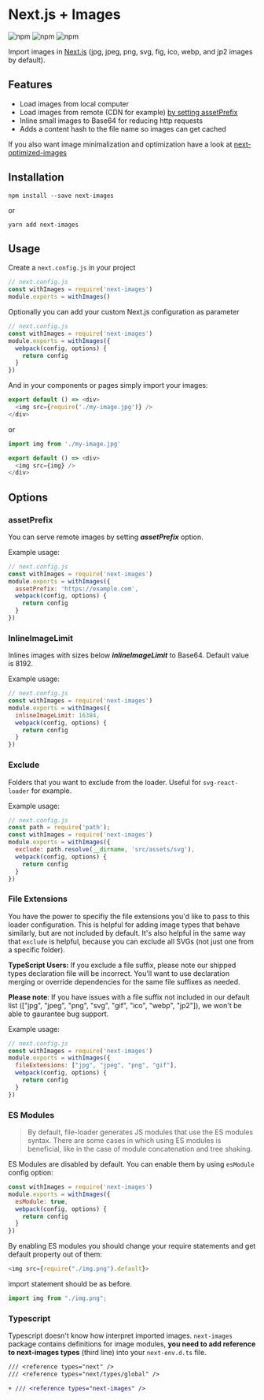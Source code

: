 # Next.js + Images
![npm](https://img.shields.io/npm/dm/next-images.svg?style=flat-square)
![npm](https://img.shields.io/npm/l/next-images.svg?style=flat-square)
![npm](https://img.shields.io/david/arefaslani/next-images.svg)

Import images in [Next.js](https://github.com/zeit/next.js)
(jpg, jpeg, png, svg, fig, ico, webp, and jp2 images by default).

## Features
* Load images from local computer
* Load images from remote (CDN for example) [by setting assetPrefix](https://github.com/zeit/next.js/#dynamic-assetprefix)
* Inline small images to Base64 for reducing http requests
* Adds a content hash to the file name so images can get cached

If you also want image minimalization and optimization have a look at [next-optimized-images](https://github.com/cyrilwanner/next-optimized-images)

## Installation

```
npm install --save next-images
```

or

```
yarn add next-images
```

## Usage

Create a `next.config.js` in your project

```js
// next.config.js
const withImages = require('next-images')
module.exports = withImages()
```

Optionally you can add your custom Next.js configuration as parameter

```js
// next.config.js
const withImages = require('next-images')
module.exports = withImages({
  webpack(config, options) {
    return config
  }
})
```

And in your components or pages simply import your images:

```js
export default () => <div>
  <img src={require('./my-image.jpg')} />
</div>
```
or
```js
import img from './my-image.jpg'

export default () => <div>
  <img src={img} />
</div>
```

## Options

### assetPrefix
You can serve remote images by setting ***assetPrefix*** option.

Example usage:
```js
// next.config.js
const withImages = require('next-images')
module.exports = withImages({
  assetPrefix: 'https://example.com',
  webpack(config, options) {
    return config
  }
})
```

### InlineImageLimit
Inlines images with sizes below ***inlineImageLimit*** to Base64. Default value is 8192.

Example usage:
```js
// next.config.js
const withImages = require('next-images')
module.exports = withImages({
  inlineImageLimit: 16384,
  webpack(config, options) {
    return config
  }
})
```

### Exclude
Folders that you want to exclude from the loader. Useful for `svg-react-loader` for example.

Example usage:
```js
// next.config.js
const path = require('path');
const withImages = require('next-images')
module.exports = withImages({
  exclude: path.resolve(__dirname, 'src/assets/svg'),
  webpack(config, options) {
    return config
  }
})
```

### File Extensions
You have the power to specifiy the file extensions you'd like to pass to this loader configuration. This is helpful for
adding image types that behave similarly, but are not included by default. It's also helpful in the same way that
`exclude` is helpful, because you can exclude all SVGs (not just one from a specific folder).

**TypeScript Users:** If you exclude a file suffix, please note our shipped types declaration file will be incorrect. You'll want to use declaration merging or override dependencies for the same file suffixes as needed.

**Please note**: If you have issues with a file suffix not included in our default list
(["jpg", "jpeg", "png", "svg", "gif", "ico", "webp", "jp2"]), we won't be able to gaurantee bug support.

Example usage:
```js
// next.config.js
const withImages = require('next-images')
module.exports = withImages({
  fileExtensions: ["jpg", "jpeg", "png", "gif"],
  webpack(config, options) {
    return config
  }
})
```


### ES Modules
> By default, file-loader generates JS modules that use the ES modules syntax. There are some cases in which using ES modules is beneficial, like in the case of module concatenation and tree shaking.

ES Modules are disabled by default. You can enable them by using `esModule` config option:

```javascript
const withImages = require('next-images')
module.exports = withImages({
  esModule: true,
  webpack(config, options) {
    return config
  }
})
```

By enabling ES modules you should change your require statements and get default property out of them:

```javascript
<img src={require("./img.png").default}>
```

import statement should be as before.

```javascript
import img from "./img.png";
```

### Typescript
Typescript doesn't know how interpret imported images. `next-images` package contains definitions for image modules,
**you need to add reference to next-images types** (third line) into your `next-env.d.ts` file.

```diff
/// <reference types="next" />
/// <reference types="next/types/global" />

+ /// <reference types="next-images" />
```

